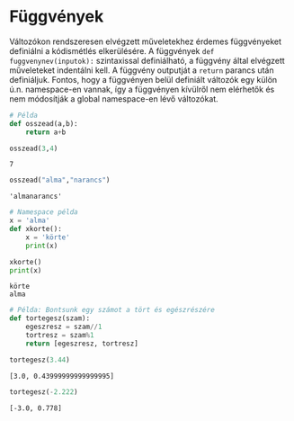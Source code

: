 # Függvények

Változókon rendszeresen elvégzett műveletekhez érdemes függvényeket definiálni a kódismétlés elkerülésére. A függvények `def fuggvenynev(inputok):` szintaxissal definiálható, a függvény által elvégzett műveleteket indentálni kell. A függvény outputját a `return` parancs után definiáljuk. Fontos, hogy a függvényen belül definiált változók egy külön ú.n. namespace-en vannak, így a függvényen kívülről nem elérhetők és nem módosítják a global namespace-en lévő változókat. 


```python
# Példa
def osszead(a,b):
    return a+b
```


```python
osszead(3,4)
```




    7




```python
osszead("alma","narancs")
```




    'almanarancs'




```python
# Namespace példa
x = 'alma'
def xkorte():
    x = 'körte'
    print(x)

xkorte()
print(x)
```

    körte
    alma



```python
# Példa: Bontsunk egy számot a tört és egészrészére
def tortegesz(szam):
    egeszresz = szam//1
    tortresz = szam%1
    return [egeszresz, tortresz]
```


```python
tortegesz(3.44)
```




    [3.0, 0.43999999999999995]




```python
tortegesz(-2.222)
```




    [-3.0, 0.778]


